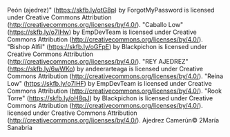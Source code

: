 Peón (ajedrez)" (https://skfb.ly/otG8p) by ForgotMyPassword is licensed under Creative Commons Attribution (http://creativecommons.org/licenses/by/4.0/). "Caballo Low" (https://skfb.ly/o7IHw) by EmpDevTeam is licensed under Creative Commons Attribution (http://creativecommons.org/licenses/by/4.0/). "Bishop Alfil" (https://skfb.ly/oGFpE) by Blackpichon is licensed under Creative Commons Attribution (http://creativecommons.org/licenses/by/4.0/). "REY AJEDREZ" (https://skfb.ly/6wWKo) by andeerarteaga is licensed under Creative Commons Attribution (http://creativecommons.org/licenses/by/4.0/). "Reina Low" (https://skfb.ly/o7IHF) by EmpDevTeam is licensed under Creative Commons Attribution (http://creativecommons.org/licenses/by/4.0/). "Rook Torre" (https://skfb.ly/oH8qJ) by Blackpichon is licensed under Creative Commons Attribution (http://creativecommons.org/licenses/by/4.0/). licensed under Creative Commons Attribution (http://creativecommons.org/licenses/by/4.0/).
Ajedrez Camerún© 2María Sanabria 
